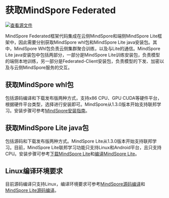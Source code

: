 # 获取MindSpore Federated

[![查看源文件](https://mindspore-website.obs.cn-north-4.myhuaweicloud.com/website-images/r1.7/resource/_static/logo_source.png)](https://gitee.com/mindspore/docs/blob/r1.7/docs/federated/docs/source_zh_cn/federated_install.md)

MindSpore Federated框架代码集成在云侧MindSpore和端侧MindSpore Lite框架中，因此需要分别获取MindSpore whl包和MindSpore Lite java安装包。其中，MindSpore Whl包负责云侧集群聚合训练，以及与Lite的通信。MindSpore Lite java安装包中包括两部分，一部分是MindSpore Lite训练安装包，负责模型的端侧本地训练，另一部分是Federated-Client安装包，负责模型的下发、加密以及与云侧MindSpore服务的交互。

## 获取MindSpore whl包

包括源码编译和下载发布版两种方式，支持x86 CPU、GPU CUDA等硬件平台，根据硬件平台类型，选择进行安装即可。MindSpore从1.3.0版本开始支持联邦学习。安装步骤可参考[MindSpore安装指南](https://www.mindspore.cn/install)。

## 获取MindSpore Lite java包

包括源码和下载发布版两种方式。MindSpore Lite从1.3.0版本开始支持联邦学习。目前，MindSpore Lite联邦学习功能只支持Linux和Android平台，且只支持CPU。安装步骤可参考[下载MindSpore Lite](https://www.mindspore.cn/lite/docs/zh-CN/r1.7/use/downloads.html)和[编译MindSpore Lite](https://www.mindspore.cn/lite/docs/zh-CN/r1.7/use/build.html)。

## Linux编译环境要求

目前源码编译只支持Linux，编译环境要求可参考[MindSpore源码编译](https://www.mindspore.cn/install)和[MindSpore Lite源码编译](https://www.mindspore.cn/lite/docs/zh-CN/r1.7/use/build.html)。

